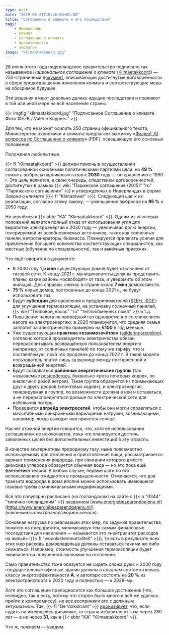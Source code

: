 ```yaml
---
type: post
date: "2019-08-21T10:46:06+02:00"
title: "Соглашение о климате и его последствия"
tags:
    - Нидерланды
    - климат
    - Соглашение о климате
    - правительство
    - экология
image: "klimaatakkoord.jpg"
---
```


28 июня этого года нидерландское правительство подписало так называемое *Национальное соглашение о климате* ([Klimaatakkoord](https://www.klimaatakkoord.nl/)) — 250-страничный [документ](https://www.klimaatakkoord.nl/binaries/klimaatakkoord/documenten/publicaties/2019/06/28/klimaatakkoord/klimaatakkoord.pdf), описывающий достигнутые договорённости в сфере предотвращения изменения климата и соответствующие меры на обозримое будущее.

Эти решения имеют довольно далеко идущие последствия и повлияют в той или иной мере на всё население страны.

<!--more-->

{{< imgfig "klimaatakkoord.jpg" "Подписанное Соглашение о климате. Фото ©EZK / Valerie Kuypers." >}}

Для тех, кто не может осилить 250 страниц официального текста, Министерство экономики и климата предлагает выжимку «[(Более) 70 вопросов по Соглашению о климате](https://www.rijksoverheid.nl/binaries/rijksoverheid/documenten/publicaties/2019/06/28/het-klimaatakkoord-in-meer-dan-70-vragen/Het+Klimaatakkoord+in+%28meer+dan%29+70+vragen_28juni2019.pdf)» (PDF), освещающую его основные положения.

Положения любопытные.

{{< fl "Klimaatakkoord" >}} должен помочь в осуществлении согласованной основными политическими партиями цели: на **49 %** снизить выбросы парниковых газов к **2030** году — по сравнению с 1990 г. Эта цель является, в свою очередь, следствием договорённостей, достигнутых в рамках {{< wiki "Парижское соглашение (2015)" "ru" "Парижского соглашения" >}} и утверждённых в Нидерландах в форме *Закона о климате* ({{< fl "Klimaatwet" >}}). Следующий шаг к их реализации, согласно этому закону, — уменьшение выбросов на **95 %** к 2050 году.

Но вернёмся к {{< abbr "KA" "Klimaatakkoord" >}}. Одним из ключевых положений является полный отказ от использования угля для выработки электроэнергии к 2030 году — увеличивая долю энергии, генерируемой из возобновляемых источников, таких как солнечные панели, ветрогенераторы, биомасса. Планируется прилагать усилия для привлечения большего количества соответствующих специалистов, как местных (обучение по специальности), так и ~~залётных~~ приезжих.

Что ещё говорится в документе:

* В 2030 году **1,5 млн** существующих домов будет отключено от газовой сети. К концу 2021 г. муниципалитеты должны представить планы, какие районы «освободят» от газа, и уведомить об этом жильцов. Для справки, сейчас в стране около **7 млн** домохозяйств.
* **75 %** новых домов, построенных до конца 2021 г., не будут использовать газ.
* Будут **субсидии** для населения и предпринимателей ([SEEH](https://www.rvo.nl/subsidies-regelingen/seeh), [ISDE](https://www.rvo.nl/subsidies-regelingen/investeringssubsidie-duurzame-energie-isde)): для улучшения термоизоляции, на установку солнечный панелей, {{< wiki "Тепловой_насос" "ru" "теплообменных помп" >}} и т.д.
* Повышение налога на природный газ одновременно со снижением налога на электроэнергию: в 2020 планируется, что средняя семья заплатит за электричество примерно на **€100** в год меньше.
* Уже существующая **практика «взаимозачётов»** ([salderingsregeling](https://www.consuwijzer.nl/elektriciteit-en-gas/duurzame-energie/wat-is-salderen)), согласно которой производитель электричества обязан перерассчитывать возвращённую пользователем энергию (например, от солнечных панелей) по тому же тарифу, что и поставляемую, пока что продлена до конца 2022 г. В такой модели пользователь платит лишь за разницу между поставленной и возвращённой энергией.
* Будут создаваться **районные энергетические группы** (так называемые [postcoderoos](https://www.hieropgewekt.nl/kennisdossiers/postcoderoosregeling-regeling-in-het-kort), буквально «роза почтовых кодов», по аналогии с розой ветров). Такая группа образуется из примыкающих друг к другу дворов («почтовых кодов»), и электроэнергия, генерируемая в группе, по возможности должна в ней и оставаться, а не перераспределяться дальше по электрической сети для избежания потерь.
* Проводится **апгрейд электросетей**, чтобы они могли справляться с масштабными синхронными вариациями нагрузки, возникающими, например, когда выходит или прячется солнце.

Насчёт атомной энергии говорится, что, хотя её использование соглашением не исключается, пока что планируется достичь заявленных целей без дополнительных инвестиций в эту отрасль.

В качестве альтернативы природному газу, ныне повсеместно используемому для отопления и приготовления пищи, рассматривается вариант применения водорода, при сжигании которого вместо диоксида углерода образуется обычная вода — но это пока ещё ~~фантастика~~ теория. В любом случае, первые шаги по его использованию ожидаются в промышленности. Отмечается, что для транзита водорода в дома вполне можно использовать имеющиеся газовые трубы с минимальными модификациями.

Всё это популярно расписано (на голландском) на сайте с {{< a "0344" "типично голландским" >}} названием [www.energiebesparendoejenu.nl](https://www.energiebesparendoejenu.nl/) (*«экономитьэлектроэнергиюужесейчас»*).

Основная нагрузка по реализации этих мер, по задумке правительства, ложится на предприятия, минимизируя тем самым финансовые последствия для населения — называется это «нейтралитет расходов на жильё» ({{< fl "woonlastenneutraliteit" >}}), то есть в результате всех этих мер расходы домовладельца должны оставаться такими же либо снижаться. Например, стоимость улучшения термоизоляции будет эквивалентна полученной экономии на отоплении.

Само правительство тоже обязуется не сидеть сложа руки: к 2030 году государственные офисные здания должны *в среднем* соответствовать классу энергоэффективности **A**, и автопарк состоять на **20 %** из электротранспорта к 2020 году и полностью — к 2028-му.

Хотя это соглашение преподносится как большое достижение (что, очевидно, так и есть, потому что сторон было много и всё же удалось прийти к компромиссу), не все восприняли его с должным энтузиазмом. Так, {{< fl "De Volkskrant" >}} [иронизирует](https://www.volkskrant.nl/nieuws-achtergrond/nederland-in-dit-tempo-pas-na-280-jaar-van-gas-af~b4614869/), что, если судить по имеющейся динамике, то страна избавится от газа через 280 лет — а не через **31**, как в {{< abbr "KA" "Klimaatakkoord" >}}.

Что ж, поживём — увидим.